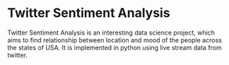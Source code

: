 # Twitter Sentiment Analysis
Twitter Sentiment Analysis is an interesting data science project, which aims to find relationship between location and mood of the people across the states of USA.
It is implemented in python using live stream data from twitter.
